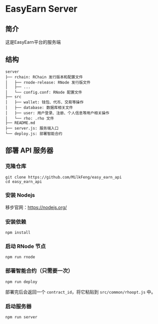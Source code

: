 # EasyEarn Server

## 简介

这是EasyEarn平台的服务端

## 结构

```
server
├── rchain: RChain 发行版本和配置文件
│   ├── rnode-release: RNode 发行版文件
│   ├── ...
│   └── config.conf: RNode 配置文件
├── src
│   ├── wallet: 钱包、代币、交易等操作
│   ├── database: 数据库相关文件
│   ├── user: 用户登录、注册、个人信息等用户相关操作
│   └── rho: .rho 文件
├── README.md
├── server.js: 服务端入口
└── deploy.js: 部署智能合约
```

## 部署 API 服务器

### 克隆仓库

```
git clone https://github.com/MilkFeng/easy_earn_api
cd easy_earn_api
```

### 安装 Nodejs

移步官网：https://nodejs.org/

### 安装依赖

```
npm install
```

### 启动 RNode 节点

```
npm run rnode
```

### 部署智能合约（只需要一次）

```
npm run deploy
```

部署完后会返回一个 `contract_id`，将它粘贴到 `src/common/rhoopt.js` 中。

### 启动服务器

```
npm run server
```